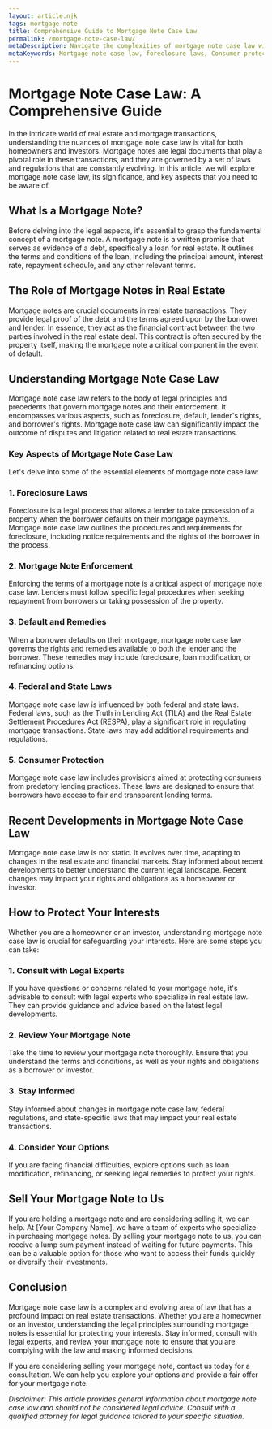 ```yaml
---
layout: article.njk
tags: mortgage-note
title: Comprehensive Guide to Mortgage Note Case Law
permalink: /mortgage-note-case-law/
metaDescription: Navigate the complexities of mortgage note case law with this insightful guide.
metaKeywords: Mortgage note case law, foreclosure laws, Consumer protection, Real estate law, Homeowner rights, Investor rights
---
```


# Mortgage Note Case Law: A Comprehensive Guide

In the intricate world of real estate and mortgage transactions, understanding the nuances of mortgage note case law is vital for both homeowners and investors. Mortgage notes are legal documents that play a pivotal role in these transactions, and they are governed by a set of laws and regulations that are constantly evolving. In this article, we will explore mortgage note case law, its significance, and key aspects that you need to be aware of.

## What Is a Mortgage Note?

Before delving into the legal aspects, it's essential to grasp the fundamental concept of a mortgage note. A mortgage note is a written promise that serves as evidence of a debt, specifically a loan for real estate. It outlines the terms and conditions of the loan, including the principal amount, interest rate, repayment schedule, and any other relevant terms.

## The Role of Mortgage Notes in Real Estate

Mortgage notes are crucial documents in real estate transactions. They provide legal proof of the debt and the terms agreed upon by the borrower and lender. In essence, they act as the financial contract between the two parties involved in the real estate deal. This contract is often secured by the property itself, making the mortgage note a critical component in the event of default.

## Understanding Mortgage Note Case Law

Mortgage note case law refers to the body of legal principles and precedents that govern mortgage notes and their enforcement. It encompasses various aspects, such as foreclosure, default, lender's rights, and borrower's rights. Mortgage note case law can significantly impact the outcome of disputes and litigation related to real estate transactions.

### Key Aspects of Mortgage Note Case Law

Let's delve into some of the essential elements of mortgage note case law:

### 1. Foreclosure Laws

Foreclosure is a legal process that allows a lender to take possession of a property when the borrower defaults on their mortgage payments. Mortgage note case law outlines the procedures and requirements for foreclosure, including notice requirements and the rights of the borrower in the process.

### 2. Mortgage Note Enforcement

Enforcing the terms of a mortgage note is a critical aspect of mortgage note case law. Lenders must follow specific legal procedures when seeking repayment from borrowers or taking possession of the property.

### 3. Default and Remedies

When a borrower defaults on their mortgage, mortgage note case law governs the rights and remedies available to both the lender and the borrower. These remedies may include foreclosure, loan modification, or refinancing options.

### 4. Federal and State Laws

Mortgage note case law is influenced by both federal and state laws. Federal laws, such as the Truth in Lending Act (TILA) and the Real Estate Settlement Procedures Act (RESPA), play a significant role in regulating mortgage transactions. State laws may add additional requirements and regulations.

### 5. Consumer Protection

Mortgage note case law includes provisions aimed at protecting consumers from predatory lending practices. These laws are designed to ensure that borrowers have access to fair and transparent lending terms.

## Recent Developments in Mortgage Note Case Law

Mortgage note case law is not static. It evolves over time, adapting to changes in the real estate and financial markets. Stay informed about recent developments to better understand the current legal landscape. Recent changes may impact your rights and obligations as a homeowner or investor.

## How to Protect Your Interests

Whether you are a homeowner or an investor, understanding mortgage note case law is crucial for safeguarding your interests. Here are some steps you can take:

### 1. Consult with Legal Experts

If you have questions or concerns related to your mortgage note, it's advisable to consult with legal experts who specialize in real estate law. They can provide guidance and advice based on the latest legal developments.

### 2. Review Your Mortgage Note

Take the time to review your mortgage note thoroughly. Ensure that you understand the terms and conditions, as well as your rights and obligations as a borrower or investor.

### 3. Stay Informed

Stay informed about changes in mortgage note case law, federal regulations, and state-specific laws that may impact your real estate transactions.

### 4. Consider Your Options

If you are facing financial difficulties, explore options such as loan modification, refinancing, or seeking legal remedies to protect your rights.

## Sell Your Mortgage Note to Us

If you are holding a mortgage note and are considering selling it, we can help. At [Your Company Name], we have a team of experts who specialize in purchasing mortgage notes. By selling your mortgage note to us, you can receive a lump sum payment instead of waiting for future payments. This can be a valuable option for those who want to access their funds quickly or diversify their investments.

## Conclusion

Mortgage note case law is a complex and evolving area of law that has a profound impact on real estate transactions. Whether you are a homeowner or an investor, understanding the legal principles surrounding mortgage notes is essential for protecting your interests. Stay informed, consult with legal experts, and review your mortgage note to ensure that you are complying with the law and making informed decisions.

If you are considering selling your mortgage note, contact us today for a consultation. We can help you explore your options and provide a fair offer for your mortgage note.

*Disclaimer: This article provides general information about mortgage note case law and should not be considered legal advice. Consult with a qualified attorney for legal guidance tailored to your specific situation.*